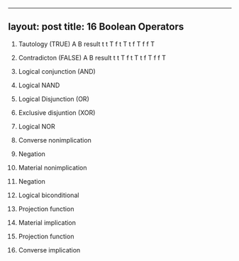 
---
layout: post
title: 16 Boolean Operators
---

1. Tautology (TRUE)
A B result
t t T
f t T
t f T
f f T

1. Contradicton (FALSE)
A B result
t t T
f t T
t f T
f f T
1. Logical conjunction (AND)
1. Logical NAND
1. Logical Disjunction (OR)
1. Exclusive disjuntion (XOR)
1. Logical NOR
1. Converse nonimplication
1. Negation
1. Material nonimplication
1. Negation
1. Logical biconditional
1. Projection function
1. Material implication
1. Projection function
1. Converse implication

